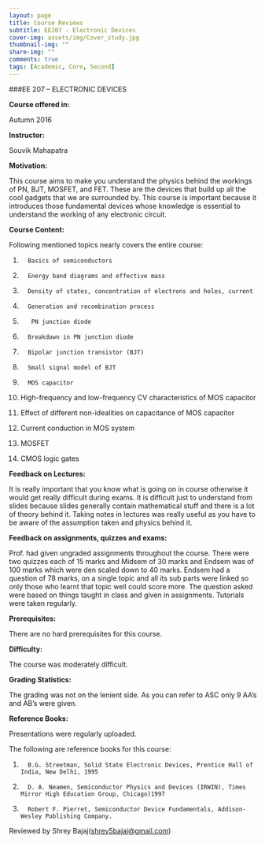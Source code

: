 ```yaml
---
layout: page
title: Course Reviews
subtitle: EE207 - Electronic Devices
cover-img: assets/img/Cover_study.jpg
thumbnail-img: ""
share-img: ""
comments: true
tags: [Academic, Core, Second]
---
```





###EE 207 – ELECTRONIC DEVICES


**Course offered in:** 

Autumn 2016

**Instructor:** 

Souvik Mahapatra

**Motivation:**

This course aims to make you understand the physics behind the workings of PN, BJT, MOSFET, and FET. These are the devices that build up all the cool gadgets that we are surrounded by. This course is important because it introduces those fundamental devices whose knowledge is essential to understand the working of any electronic circuit.

**Course Content:**

Following mentioned topics nearly covers the entire course:

1.       Basics of semiconductors

2.       Energy band diagrams and effective mass

3.       Density of states, concentration of electrons and holes, current

4.       Generation and recombination process

5.        PN junction diode

6.       Breakdown in PN junction diode

7.       Bipolar junction transistor (BJT)

8.       Small signal model of BJT

9.       MOS capacitor

10.   High-frequency and low-frequency CV characteristics of MOS capacitor

11.   Effect of different non-idealities on capacitance of MOS capacitor

12.   Current conduction in MOS system

13.   MOSFET

14.   CMOS logic gates

**Feedback on Lectures:**

It is really important that you know what is going on in course otherwise it would get really difficult during exams. It is difficult just to understand from slides because slides generally contain mathematical stuff and there is a lot of theory behind it. Taking notes in lectures was really useful as you have to be aware of the assumption taken and physics behind it.

**Feedback on assignments, quizzes and exams:**

Prof. had given ungraded assignments throughout the course. There were two quizzes each of 15 marks and Midsem of 30 marks and Endsem was of 100 marks which were den scaled down to 40 marks. Endsem had a question of 78 marks, on a single topic and all its sub parts were linked so only those who learnt that topic well could score more. The question asked were based on things taught in class and given in assignments. Tutorials were taken regularly.

**Prerequisites:**

There are no hard prerequisites for this course.

**Difficulty:**

The course was moderately difficult.

**Grading Statistics:**

The grading was not on the lenient side. As you can refer to ASC only 9 AA’s and AB’s were given.

**Reference Books:**

Presentations were regularly uploaded.

The following are reference books for this course:

1.       B.G. Streetman, Solid State Electronic Devices, Prentice Hall of India, New Delhi, 1995

2.       D. A. Neamen, Semiconductor Physics and Devices (IRWIN), Times Mirror High Education Group, Chicago)1997

3.       Robert F. Pierret, Semiconductor Device Fundamentals, Addison-Wesley Publishing Company.

Reviewed by Shrey Bajaj(shrey5bajaj@gmail.com)
